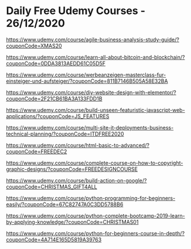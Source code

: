 # Daily Free Udemy Courses - 26/12/2020

https://www.udemy.com/course/agile-business-analysis-study-guide/?couponCode=XMAS20
https://www.udemy.com/course/learn-all-about-bitcoin-and-blockchain/?couponCode=0DDA3813AEDD61C05D5F
https://www.udemy.com/course/werbeanzeigen-masterclass-fur-einsteiger-und-aufsteiger/?couponCode=811B7146B505A58E32BA
https://www.udemy.com/course/diy-website-design-with-elementor/?couponCode=2F21CB61BA3A133FDD1B
https://www.udemy.com/course/build-unseen-featuristic-javascript-web-applications/?couponCode=JS_FEATURES
https://www.udemy.com/course/multi-site-it-deployments-business-technical-planning/?couponCode=ITDFREE2020
https://www.udemy.com/course/html-basic-to-advanced/?couponCode=FREEDEC2
https://www.udemy.com/course/complete-course-on-how-to-copyright-graphic-designs/?couponCode=FREEDESIGNCOURSE
https://www.udemy.com/course/build-action-on-google/?couponCode=CHRISTMAS_GIFT4ALL
https://www.udemy.com/course/python-programming-for-beginners-easily/?couponCode=67C82747A0C3DD5788B6
https://www.udemy.com/course/python-complete-bootcamp-2019-learn-by-applying-knowledge/?couponCode=CHRISTMAS01
https://www.udemy.com/course/python-for-beginners-course-in-depth/?couponCode=4A714E165D5819A39763
